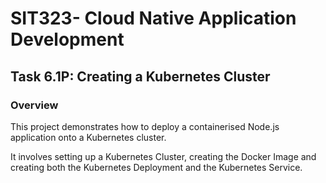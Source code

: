 # SIT323- Cloud Native Application Development
## Task 6.1P: Creating a Kubernetes Cluster
### Overview
This project demonstrates how to deploy a containerised Node.js application onto a Kubernetes cluster.

It involves setting up a Kubernetes Cluster, creating the Docker Image and creating both the Kubernetes Deployment and the Kubernetes Service.
